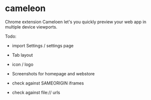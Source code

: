 cameleon
========

Chrome extension Cameloen let's you quickly preview your web app in multiple device viewports.


Todo:

- import Settings / settings page
- Tab layout
- icon / logo
- Screenshots for homepage and webstore

- check against SAMEORIGIN iframes
- check against file:// urls